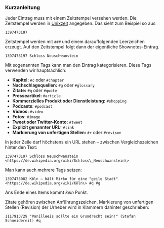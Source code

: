 ### Kurzanleitung


Jeder Eintrag muss mit einem Zeitstempel versehen werden. Die Zeitstempel werden in [Unixzeit](https://de.wikipedia.org/wiki/Unixzeit) angegeben. Das sieht zum Beispiel so aus:

`1397473197`

Zeitstempel werden mit `###` und einem darauffolgenden Leerzeichen erzeugt. 
Auf den Zeitstempel folgt dann der eigentliche Shownotes-Eintrag.

`1397473197 Schloss Neuschwanstein`

Mit sogenannten Tags kann man den Eintrag kategorisieren. Diese Tags verwenden wir hauptsächlich:

- **Kapitel:** `#c` oder `#chapter` 
- **Nachschlagequellen:** `#g` oder `#glossary`
- **Zitate:** `#q` oder `#quote`
- **Presseartikel:** `#article`
- **Kommerzielles Produkt oder Dienstleistung:** `#shopping`
- **Podcasts:** `#podcast`
- **Videos:** `#video`
- **Fotos:** `#image`
- **Tweet oder Twitter-Konto:** `#tweet`
- **Explizit genannter URL:** `#link`
- **Markierung von unfertigen Stellen:** `#r` oder `#revison`

In jeder Zeile darf höchstens ein URL stehen &ndash; zwischen Vergleichszeichen hinter den Text:

`1397473197 Schloss Neuschwanstein <https://de.wikipedia.org/wiki/Schloss\_Neuschwanstein\>`

Man kann auch mehrere Tags setzen:

`1397473082 Köln – hält Mirko für eine "geile Stadt" <https://de.wikipedia.org/wiki/Köln\> #q #g`

Ans Ende eines Items kommt *kein* Punkt.

Zitate gehören zwischen Anführungszeichen, Markierung von unfertigen Stellen (Revision) der Urheber wird in Klammern dahinter geschrieben:

`1117913729 "Vanilleeis sollte ein Grundrecht sein!" (Stefan Schneidereit) #q`
